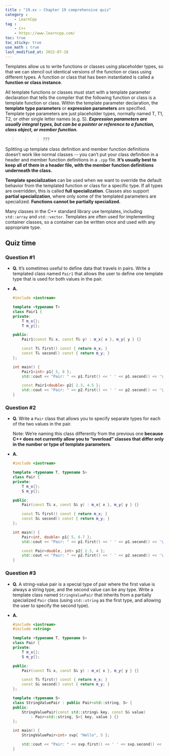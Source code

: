 ```yaml
---
title : "19.xx — Chapter 19 comprehensive quiz"
category :
    - LearnCpp
tag : 
    - C++
    - https://www.learncpp.com/
toc: true  
toc_sticky: true
use_math : true
last_modified_at: 2022-07-18
---
```



Templates allow us to write functions or classes using placeholder types, so that we can stencil out identical versions of the function or class using different types. A function or class that has been instantiated is called a **function or class instance**.

All template functions or classes must start with a template parameter declaration that tells the compiler that the following function or class is a template function or class. Within the template parameter declaration, the **template type parameters** or **expression parameters** are specified. Template type parameters are just placeholder types, normally named T, T1, T2, or other single letter names (e.g. S). ***Expression parameters are usually integral types, but can be a pointer or reference to a function, class object, or member function.***

>>> ???

Splitting up template class definition and member function definitions doesn’t work like normal classes -- you can’t put your class definition in a header and member function definitions in a `.cpp` file. **It’s usually best to keep all of them in a header file, with the member function definitions underneath the class.**

**Template specialization** can be used when we want to override the default behavior from the templated function or class for a specific type. If all types are overridden, this is called **full specialization**. Classes also support **partial specialization**, where only some of the templated parameters are specialized. **Functions cannot be partially specialized.**

Many classes in the C++ standard library use templates, including `std::array` and `std::vector`. Templates are often used for implementing container classes, so a container can be written once and used with any appropriate type.


## Quiz time


### Question #1

- **Q.** It’s sometimes useful to define data that travels in pairs. Write a templated class named `Pair1` that allows the user to define one template type that is used for both values in the pair.

- **A.** 

    ```c++
    #include <iostream>

    template <typename T>
    class Pair1 {
    private:
        T m_x{};
        T m_y{};

    public:
        Pair1(const T& x, const T& y) : m_x{ x }, m_y{ y } {}

        const T& first() const { return m_x; }
        const T& second() const { return m_y; }
    };

    int main() {
        Pair1<int> p1{ 5, 8 };
        std::cout << "Pair: " << p1.first() << ' ' << p1.second() << '\n';

        const Pair1<double> p2{ 2.3, 4.5 };
        std::cout << "Pair: " << p2.first() << ' ' << p2.second() << '\n';
    }
    ```


### Question #2

- **Q.** Write a `Pair` class that allows you to specify separate types for each of the two values in the pair.

    Note: We’re naming this class differently from the previous one **because C++ does not currently allow you to “overload” classes that differ only in the number or type of template parameters**.

- **A.** 

    ```c++
    #include <iostream>

    template <typename T, typename S>
    class Pair {
    private:
        T m_x{};
        S m_y{};

    public:
        Pair(const T& x, const S& y) : m_x{ x }, m_y{ y } {}

        const T& first() const { return m_x; }
        const S& second() const { return m_y; }
    };

    int main() {
        Pair<int, double> p1{ 5, 6.7 };
        std::cout << "Pair: " << p1.first() << ' ' << p1.second() << '\n';

        const Pair<double, int> p2{ 2.3, 4 };
        std::cout << "Pair: " << p2.first() << ' ' << p2.second() << '\n';
    }
    ```


### Question #3

- **Q.** A string-value pair is a special type of pair where the first value is always a string type, and the second value can be any type. Write a template class named `StringValuePair` that inherits from a partially specialized `Pair` class (using `std::string` as the first type, and allowing the user to specify the second type).

- **A.** 

    ```c++
    #include <iostream>
    #include <string>

    template <typename T, typename S>
    class Pair {
    private:
        T m_x{};
        S m_y{};

    public:
        Pair(const T& x, const S& y) : m_x{ x }, m_y{ y } {}

        const T& first() const { return m_x; }
        const S& second() const { return m_y; }
    };

    template <typename S>
    class StringValuePair : public Pair<std::string, S> {
    public:
        StringValuePair(const std::string& key, const S& value)
            : Pair<std::string, S>{ key, value } {}
    };

    int main() {
        StringValuePair<int> svp{ "Hello", 5 };

        std::cout << "Pair: " << svp.first() << ' ' << svp.second() << '\n';
    }
    ```